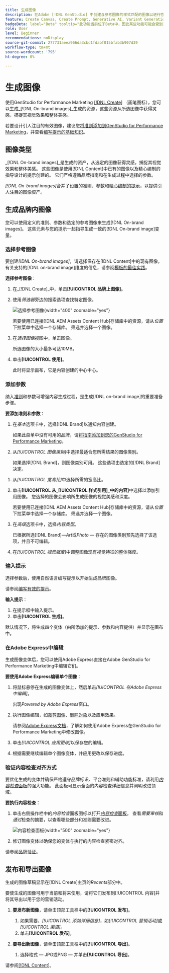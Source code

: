 ```yaml
---
title: 生成图像
description: 在Adobe [!DNL GenStudio] 中创建与参考图像的样式匹配的图像以进行性能营销。
feature: Create Canvas, Create Prompt, Generative AI, Variant Generation, Content Generation
badgeBeta: label="Beta" tooltip="此功能当前位于Beta中，因此某些功能可能会受到限制或发生更改。"
role: User
level: Beginner
recommendations: noDisplay
source-git-commit: 277731aeea966da3cbd1fdabf015bfab3b907d39
workflow-type: tm+mt
source-wordcount: '795'
ht-degree: 0%

---
```


# 生成图像

使用GenStudio for Performance Marketing [[!DNL Create]](/help/user-guide/create/overview.md) （画笔图标），您可以生成&#x200B;_[!DNL On-brand images]_生成的资源，这些资源从所选图像中获得灵感，捕捉其视觉效果和整体美感。<!-- [two types of images](#image-types) using GenStudio for Performance Marketing [[!DNL Create]](/help/user-guide/create/overview.md) (paintbrush icon)—_[!DNL On-brand images]_ and _[!DNL Similar images]_. -->

若要设计引人注目的有效图像，建议您[将准则添加到GenStudio for Performance Marketing](/help/user-guide/guidelines/add-guidelines.md)，并查看[编写提示的基础知识](/help/user-guide/effective-prompts.md)。

## 图像类型

_[!DNL On-brand images]_是生成的资产，从选定的图像获得灵感，捕捉其视觉效果和整体美感。 这些图像是使用[!DNL Content]中已有的图像以及精心编制的指导设计的提示创建的。 它们严格遵循品牌指南和在生成过程中选择的参数。

_[!DNL On-brand images]_<!-- and _[!DNL Similar images]_ -->合并了设置的准则、参数和[精心编制的提示](/help/user-guide/effective-prompts.md)，以提供引人注目的图像资产。

<!-- * _[!DNL Similar images]_—Image assets created with strong similarity to an existing selected image available in [!DNL Content]. When generating similar images, GenStudio for Performance Marketing redesigns the selected image, giving slight variations on the content to provide variety and nuance. -->

## 生成品牌内图像

您可以使用定义的准则、参数和选定的参考图像来生成[!DNL On-brand images]。 这些元素与您的提示一起指导生成一致的[!DNL On-brand image]变量。

### 选择参考图像

要创建&#x200B;_[!DNL On-brand images]_，请选择保存在[!DNL Content]中的现有图像。 有关支持的[!DNL on-brand image]维度的信息，请参阅[模板的最佳实践](/help/user-guide/content/best-practices-for-templates.md#follow-channel-specific-template-guidelines)。

**选择参考图像**：

1. 在&#x200B;_[!DNL Create]_中，单击&#x200B;**[!UICONTROL 品牌上图像]**。
1. 使用&#x200B;_筛选器_&#x200B;旁边的搜索选项查找特定图像。

   ![选择参考图像](/help/assets/select-img.png){width="400" zoomable="yes"}

   若要使用已连接[!DNL AEM Assets Content Hub]存储库中的资源，请从&#x200B;_位置_&#x200B;下拉菜单中选择一个存储库。 筛选并选择一个图像。

1. 在&#x200B;_选择图像_&#x200B;视图中，单击图像。

   所选图像的大小最多可达10MB。

1. 单击&#x200B;**[!UICONTROL 使用]**。

   此时将显示画布，它是内容创建的中心中心。

### 添加参数

纳入[准则](/help/user-guide/guidelines/overview.md)和参数可增强内容生成过程，是生成[!DNL on-brand image]的重要准备步骤。

**要添加准则和参数**：

1. 在&#x200B;_基本_&#x200B;选项卡中，选择[!DNL Brand]以通知内容创建。

   如果此菜单中没有可用的品牌，请[将指南添加到您的GenStudio for Performance Marketing](/help/user-guide/guidelines/add-guidelines.md)。

1. 从&#x200B;_[!UICONTROL 图像类别]_&#x200B;中选择最适合您所需结果的图像类别。

   如果选择[!DNL Brand]，则图像类别可用。 这些选项由选定的[!DNL Brand]决定。

<!-- 1. _(Optional)_ Select a custom model from _[!UICONTROL Model]_.

   Models are available if you access to [custom models in Firefly](https://adobedx.slack.com/archives/CMF1JGMLY/p1743534402774569). The _Models_ list will be blank if you do not have access. -->

1. 从&#x200B;_[!UICONTROL 宽高比]_&#x200B;中选择所需的宽高比。
1. 单击&#x200B;**[!UICONTROL 从&#x200B;_[!UICONTROL 样式引用]_中的内容]**&#x200B;中选择以添加引用图像。 您选择的图像会影响所生成图像的视觉美感和深度。

   若要使用已连接[!DNL AEM Assets Content Hub]存储库中的资源，请从&#x200B;_位置_&#x200B;下拉菜单中选择一个存储库。 筛选并选择一个图像。

1. 在&#x200B;_高级_&#x200B;选项卡中，选择&#x200B;_内容类型_。

   已根据所选[!DNL Brand]—_Art_&#x200B;或&#x200B;_Photo_ — 存在的图像类别预先选择了该选项，并且不可编辑。

1. 在&#x200B;_[!UICONTROL 视觉强度]_&#x200B;中调整图像现有视觉特征的整体强度。

### 输入提示

选择参数后，使用自然语言编写提示以开始生成品牌图像。

请参阅[编写有效的提示](/help/user-guide/effective-prompts.md)。

**输入提示**：

1. 在提示框中输入提示。
1. 单击&#x200B;**[!UICONTROL 生成]**。

默认情况下，将生成四个变体（由所添加的提示、参数和内容提供）并显示在画布中。

### 在Adobe Express中编辑

生成图像变体后，您可以使用Adobe Express直接在Adobe GenStudio for Performance Marketing中编辑它们。

**要使用Adobe Express编辑单个图像**：

1. 将鼠标悬停在生成的图像变体上，然后单击&#x200B;_[!UICONTROL 在Adobe Express中编辑]_。

   出现&#x200B;_Powered by Adobe Express_&#x200B;窗口。

1. 执行图像编辑，如[裁剪图像](https://helpx.adobe.com/express/create-and-edit-images/edit-images/crop-images.html)、[删除对象](https://helpx.adobe.com/express/create-and-edit-images/create-and-modify-with-generative-ai/remove-objects-generative-fill.html)以及应用效果。

   请参阅[Adobe Express文档](https://helpx.adobe.com/express/user-guide.html)，了解如何使用Adobe Express在GenStudio for Performance Marketing中修改图像。

1. 单击&#x200B;_[!UICONTROL 应用更改]_&#x200B;以保存您的编辑。
1. 根据需要继续编辑单个图像变体，并应用更改以保存进度。

### 验证内容检查对齐方式

要优化生成的变体并确保严格遵守品牌标识、平台准则和辅助功能标准，请利用&#x200B;[_内容检查_&#x200B;面板](/help/user-guide/guidelines/brand-validation.md#content-check-panel)的强大功能。 此面板可显示全面的内容检查详细信息并阐明改进领域。

**要执行内容检查**：

1. 单击右侧操作栏中的&#x200B;_内容检查_&#x200B;面板图标以打开&#x200B;[_内容检查_&#x200B;面板](/help/user-guide/guidelines/brand-validation.md#content-check-panel)。 查看&#x200B;*需要审核*&#x200B;和&#x200B;*通过*&#x200B;检查的摘要，以查看哪些部分和准则需要改进。

   ![_内容检查_&#x200B;面板](/help/assets/content-check-img.png){width="500" zoomable="yes"}

1. 修订图像变体以确保您的变体与执行的内容检查紧密对齐。

请参阅[品牌验证](/help/user-guide/guidelines/brand-validation.md)。

<!-- ## Generate Similar images

You can quickly generate images similar to a selected image within [!DNL Content] from the [!DNL Create] home.

**To create _[!DNL Similar images]_**:

1. In _[!DNL Create]_, click **[!UICONTROL Similar images]**.
1. Use the search option, adjacent to _Filter_, to find a specific image.

   To use assets from a connected [!DNL AEM Assets Content Hub] repository, choose a repository from the _Location_ drop-down menu. Filter and select one image.

1. In the _Select image_ view, click on an image.
1. Click **[!UICONTROL Use]**.

   The Canvas, which serves as the central hub for content creation, is displayed. Four image variations similar to the original selected image appear.

   ![Generate similar images](/help/assets/generate-similar.png){width="400" zoomable="yes"} -->

## 发布和导出图像

生成的图像草稿显示在[!DNL Create]主页的&#x200B;_Recents_&#x200B;部分中。

要使生成的图像可用于当前和将来使用，请将它们发布到[!UICONTROL 内容]并将其导出以用于您的营销活动。

1. **要发布新图像**，请单击顶部工具栏中的&#x200B;**[!UICONTROL 发布]**。
   1. 如果需要，_[!UICONTROL 添加详细信息]_，如&#x200B;_[!UICONTROL 营销活动]_&#x200B;或&#x200B;_[!UICONTROL 渠道]_。
   1. 单击&#x200B;**[!UICONTROL 发布]**。

1. **要导出新图像**，请单击顶部工具栏中的&#x200B;**[!UICONTROL 导出]**。
   1. 选择格式 — JPG或PNG — 并单击&#x200B;**[!UICONTROL 导出]**。

请参阅[[!DNL Content]](/help/user-guide/content/overview.md#search-and-find-approved-content)。
